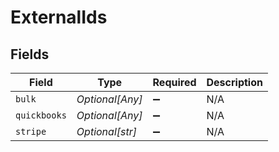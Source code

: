 # ExternalIds


## Fields

| Field              | Type               | Required           | Description        |
| ------------------ | ------------------ | ------------------ | ------------------ |
| `bulk`             | *Optional[Any]*    | :heavy_minus_sign: | N/A                |
| `quickbooks`       | *Optional[Any]*    | :heavy_minus_sign: | N/A                |
| `stripe`           | *Optional[str]*    | :heavy_minus_sign: | N/A                |